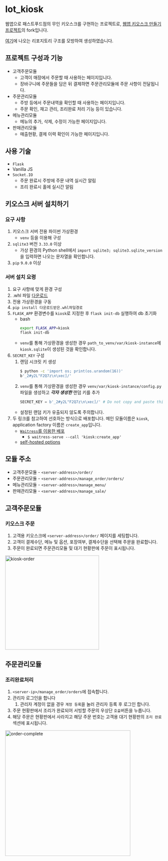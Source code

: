 # lot_kiosk
웹앱으로 패스트푸드점의 무인 키오스크를 구현하는 프로젝트로,
[웹앱 키오스크 만들기 프로젝트](https://github.com/joons5834/lot_kiosk)의 fork입니다.

[여기](https://flask.palletsprojects.com/en/1.1.x/tutorial/layout/)에 나오는 리포지토리 구조를 모방하여 생성하였습니다.

## 프로젝트 구성과 기능
* 고객주문모듈
    * 고객이 매장에서 주문할 때 사용하는 페이지입니다.
    * 장바구니에 주문들을 담은 뒤 결제하면 주문관리모듈에 주문 사항이 전달됩니다.
* 주문관리모듈
    * 주방 등에서 주문내역을 확인할 때 사용하는 페이지입니다.
    * 주문 확인, 재고 관리, 조리완료 처리 기능 등이 있습니다.
* 메뉴관리모듈
    * 메뉴의 추가, 삭제, 수정이 가능한 페이지입니다.
* 판매관리모듈
    * 매출현황, 결제 이력 확인이 가능한 페이지입니다.

## 사용 기술
* `Flask`
* Vanilla JS
* `Socket.IO`
    * 주문 완료시 주방에 주문 내역 실시간 알림
    * 조리 완료시 홀에 실시간 알림

## 키오스크 서버 설치하기
### 요구 사항
1. 키오스크 서버 전용 파이썬 가상환경
    * `venv` 등을 이용해 구성
1. `sqlite3` 버전 `3.33.0` 이상
    * 가상 환경의 Python shell에서 `import sqlite3; sqlite3.sqlite_version`을 입력하면 나오는 문자열을 확인합니다.
1. `pip` `9.0.0` 이상

### 서버 설치 요령
1. 요구 사항에 맞게 환경 구성
1. .whl 파일 [다운로드](https://www.mediafire.com/file/lmornoboce6rzzx/kiosk-1.0.0-py3-none-any.whl/file)
1. 전용 가상환경을 구동
1. `pip install 다운로드받은.whl파일경로`
1. `FLASK_APP` 환경변수를 `kiosk`로 지정한 후 `flask init-db` 실행하여 db 초기화
    * bash
         ```bash
        export FLASK_APP=kiosk
        flask init-db
         ```
    * `venv`를 통해 가상환경을 생성한 경우 `path_to_venv/var/kiosk-instance`에 `kiosk.sqlite`이 생성된 것을 확인합니다.
1. `SECRET_KEY` 구성
    1. 랜덤 시크릿 키 생성
        ``` bash
        $ python -c 'import os; print(os.urandom(16))'
        b'_2#y2L"F2Q7z\n\xec]/'
        ```
    1. `venv`를 통해 가상환경을 생성한 경우 `venv/var/kiosk-instance/config.py` 파일을 생성하고 ***각자 생성한*** 랜덤 키를 추가
        ```python
        SECRET_KEY = b'_2#y2L"F2Q7z\n\xec]/' # Do not copy and paste this as-is! Use your own key!
        ```
    * 설정된 랜덤 키가 유출되지 않도록 주의합니다.
1. 두 링크를 참고하여 선호하는 방식으로 배포합니다. 메인 모듈이름은 `kiosk`, application factory 이름은 `create_app`입니다.
    * [`Waitress`를 이용한 배포](https://flask.palletsprojects.com/en/2.0.x/tutorial/deploy/#run-with-a-production-server)
        * `$ waitress-serve --call 'kiosk:create_app'`
    * [self-hosted options](https://flask.palletsprojects.com/en/2.0.x/deploying/#self-hosted-options)

## 모듈 주소
* 고객주문모듈 - `<server-address>/order/`
* 주문관리모듈 - `<server-address>/manage_order/orders/`
* 메뉴관리모듈 - `<server-address>/manage_menu/`
* 판매관리모듈 - `<server-address>/manage_sale/`

## 고객주문모듈
### 키오스크 주문
1. 고객용 키오스크에 `<server-address>/order/` 페이지를 세팅합니다.
1. 고객이 결제수단, 메뉴 및 옵션, 포장여부, 결제수단을 선택해 주문을 완료합니다.
1. 주문이 완료되면 주문관리모듈 및 대기 현황판에 주문이 표시됩니다.

<a href="https://imgbb.com/"><img src="https://i.ibb.co/f86Q60L/kiosk-order.gif" alt="kiosk-order" border="0" height=300px></a>

## 주문관리모듈
### 조리완료처리
1. `<server-ip>/manage_order/orders`에 접속합니다.
1. 관리자 로그인을 합니다
    1. 관리자 계정이 없을 경우 `계정 등록`을 눌러 관리자 등록 후 로그인 합니다.
1. 주문 현황판에서 조리가 완료되어 서빙할 주문의 우상단 `호출`버튼을 누릅니다.
1. 해당 주문은 현황판에서 사라지고 해당 주문 번호는 고객용 대기 현황판의 `조리 완료` 섹션에 표시됩니다.

<a href="https://ibb.co/tKdTndv"><img src="https://i.ibb.co/W5T47TM/order-complete.gif" alt="order-complete" border="0" height=400px></a>

